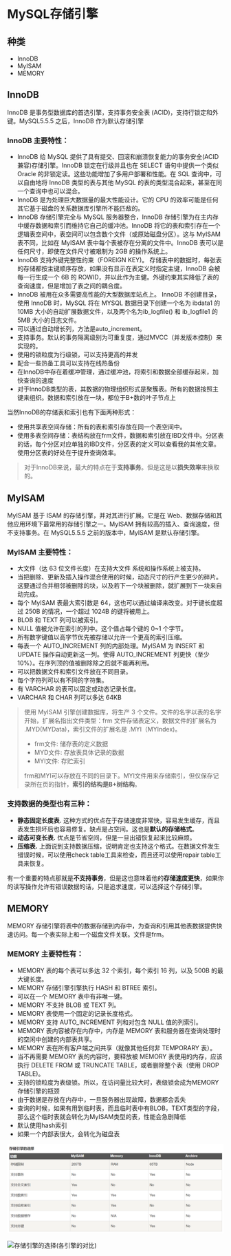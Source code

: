 # MySQL存储引擎

## 种类

*   InnoDB
*   MyISAM
*   MEMORY

## InnoDB

InnoDB 是事务型数据库的首选引擎，支持事务安全表 (ACID)，支持行锁定和外键。MySQL5.5.5 之后，InnoDB 作为默认存储引擎

### InnoDB 主要特性：

* InnoDB 给 MySQL 提供了具有提交、回滚和崩溃恢复能力的事务安全(ACID 兼容)存储引擎。InnoDB 锁定在行级并且也在 SELECT 语句中提供一个类似 Oracle 的非锁定读。这些功能增加了多用户部署和性能。在 SQL 查询中，可以自由地将 InnoDB 类型的表与其他 MySQL 的表的类型混合起来，甚至在同一个查询中也可以混合。
* InnoDB 是为处理巨大数据量的最大性能设计。它的 CPU 的效率可能是任何其它基于磁盘的关系数据库引擎所不能匹敌的。
* InnoDB 存储引擎完全与 MySQL 服务器整合，InnoDB 存储引擎为在主内存中缓存数据和索引而维持它自己的缓冲池。InnoDB 将它的表和索引存在一个逻辑表空间中，表空间可以包含数个文件（或原始磁盘分区）。这与 MyISAM 表不同，比如在 MyISAM 表中每个表被存在分离的文件中。InnoDB 表可以是任何尺寸，即使在文件尺寸被艰制为 2GB 的操作系统上。
* InnoDB 支持外键完整性约束（FOREIGN KEY)。 存储表中的数据时，每张表的存储都按主键顺序存放，如果没有显示在表定义时指定主键，InnoDB 会被每一行生成一个 6B 的 ROWID，并以此作为主健。外键约束其实降低了表的查询速度，但是增加了表之间的耦合度。
* InnoDB 被用在众多需要高性能的大型数据库站点上。 InnoDB 不创建目录，使用 InnoDB 时，MySQL 将在 MYSQL 数据目录下创建一个名为 ibdata1 的 10MB 大小的自动扩展数据文件，以及两个名为ib\_logfile() 和 ib\_logfile1 的 5MB 大小的日志文件。
* 可以通过自动增长列，方法是auto_increment。
* 支持事务。默认的事务隔离级别为可重复度，通过MVCC（并发版本控制）来实现的。
* 使用的锁粒度为行级锁，可以支持更高的并发
* 配合一些热备工具可以支持在线热备份
* 在InnoDB中存在着缓冲管理，通过缓冲池，将索引和数据全部缓存起来，加快查询的速度
* 对于InnoDB类型的表，其数据的物理组织形式是聚簇表。所有的数据按照主键来组织。数据和索引放在一块，都位于B+数的叶子节点上

当然InnoDB的存储表和索引也有下面两种形式：
* 使用共享表空间存储：所有的表和索引存放在同一个表空间中。
* 使用多表空间存储：表结构放在frm文件，数据和索引放在IBD文件中。分区表的话，每个分区对应单独的IBD文件，分区表的定义可以查看我的其他文章。使用分区表的好处在于提升查询效率。

> 对于InnoDB来说，最大的特点在于**支持事务**。但是这是以**损失效率**来换取的。

## MyISAM

MyISAM 基于 ISAM 的存储引擎，并对其进行扩展。它是在 Web、数据存储和其他应用环境下最常用的存储引擎之一。MyISAM 拥有较高的插入、查询速度，但不支持事务。在 MySQL5.5.5 之前的版本中，MyISAM 是默认存储引擎。

### MyISAM 主要特性：

*   大文件（达 63 位文件长度）在支持大文件 系统和操作系统上被支持。
*   当把删除、更新及插入操作混合使用的时候，动态尺寸的行产生更少的碎片。这要通过合并相邻被删除的块，以及若下一个块被删除，就扩展到下一块来自动完成。
*   每个 MyISAM 表最大索引数是 64，这也可以通过编译来改变。对于键长度超过 250B 的情况，一个超过 1024B 的键将被用上。
*   BLOB 和 TEXT 列可以被索引。
*   NULL 值被允许在索引的列中。这个值占每个键的 0\~1 个字节。
*   所有数字键值以高字节优先被存储以允许一个更高的索引压缩。
*   每表一个 AUTO\_INCREMENT 列的内部处理。MyISAM 为 INSERT 和 UPDATE 操作自动更新这一列。使得 AUTO\_INCREMENT 列更快（至少 10%）。在序列顶的值被删除除之后就不能再利用。
*   可以把数据文件和索引文件放在不同目录。
*   每个字符列可以有不同的字符集。
*   有 VARCHAR 的表可以固定或动态记录长度。
*   VARCHAR 和 CHAR 列可以多达 64KB

> 使用 MyISAM 引擎创建数据库，将生产 3 个文件。文件的名字以表的名字开始，扩展名指出文件类型：frm 文件存储表定义，数据文件的扩展名为 .MYD(MYData)，索引文件的扩展名是 .MYI（MYIndex)。
>
> *   frm文件: 储存表的定义数据
> *   MYD文件: 存放表具体记录的数据
> *   MYI文件: 存贮索引
>
> frm和MYI可以存放在不同的目录下。MYI文件用来存储索引，但仅保存记录所在页的指针，**索引的结构是B+树结构**。

### 支持数据的类型也有三种：

*   **静态固定长度表.** 这种方式的优点在于存储速度非常快，容易发生缓存，而且表发生损坏后也容易修复。缺点是占空间。这也是**默认的存储格式**。
*   **动态可变长表.** 优点是节省空间，但是一旦出错恢复起来比较麻烦。
*   **压缩表.** 上面说到支持数据压缩，说明肯定也支持这个格式。在数据文件发生错误时候，可以使用check table工具来检查，而且还可以使用repair table工具来恢复。

有一个重要的特点那就是**不支持事务**，但是这也意味着他的**存储速度更快**，如果你的读写操作允许有错误数据的话，只是追求速度，可以选择这个存储引擎。

## MEMORY

MEMORY 存储引擎将表中的数据存储到内存中，为查询和引用其他表数据提供快速访问。每一个表实际上和一个磁盘文件关联。文件是frm。

### MEMORY 主要特性有：

*   MEMORY 表的每个表可以多达 32 个索引，每个索引 16 列，以及 500B 的最大键长度。
*   MEMORY 存储引擎引擎执行 HASH 和 BTREE 索引。
*   可以在一个 MEMORY 表中有非唯一键。
*   MEMORY 不支持 BLOB 或 TEXT 列。
*   MEMORY 表使用一个固定的记录长度格式。
*   MEMORY 支持 AUTO\_INCREMENT 列和对包含 NULL 值的列索引。
*   MEMORY 表内容被存在内存中，内存是 MEMORY 表和服务器在查询处理时的空闲中创建的内部表共享。
*   MEMORY 表在所有客户端之间共享（就像其他任何非 TEMPORARY 表）。
*   当不再需要 MEMORY 表的内容时，要释放被 MEMORY 表使用的内存，应该执行 DELETE FROM 或 TRUNCATE TABLE，或者删除整个表（使用 DROP TABLE)。
*   支持的锁粒度为表级锁。所以，在访问量比较大时，表级锁会成为MEMORY存储引擎的瓶颈
*   由于数据是存放在内存中，一旦服务器出现故障，数据都会丢失
*   查询的时候，如果有用到临时表，而且临时表中有BLOB，TEXT类型的字段，那么这个临时表就会转化为MyISAM类型的表，性能会急剧降低
*   默认使用hash索引
*   如果一个内部表很大，会转化为磁盘表

![存储引擎的选择](./images/MySQL%E5%82%A8%E5%AD%98%E5%BC%95%E6%93%8E%E5%AF%B9%E6%AF%94.png)

![存储引擎的选择(各引擎的对比)](https://www.runoob.com/note/28228)
